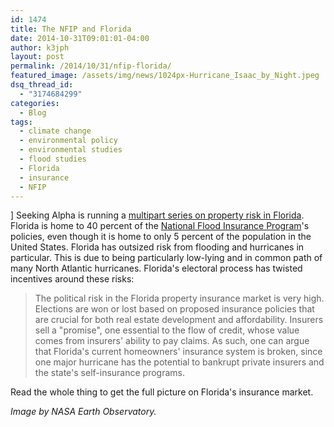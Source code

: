 ```yaml
---
id: 1474
title: The NFIP and Florida
date: 2014-10-31T09:01:01-04:00
author: k3jph
layout: post
permalink: /2014/10/31/nfip-florida/
featured_image: /assets/img/news/1024px-Hurricane_Isaac_by_Night.jpeg
dsq_thread_id:
  - "3174684299"
categories:
  - Blog
tags:
  - climate change
  - environmental policy
  - environmental studies
  - flood studies
  - Florida
  - insurance
  - NFIP
---
```

]
Seeking Alpha is running a [multipart series on property risk in Florida](http://seekingalpha.com/article/2600335-the-unsustainable-state-of-the-florida-property-insurance-market-part-i). Florida is home to 40 percent of the [National Flood Insurance Program](https://www.nfipservices.com/)'s policies, even though it is home to only 5 percent of the population in the United States. Florida has outsized risk from flooding and hurricanes in particular. This is due to being particularly low-lying and in common path of many North Atlantic hurricanes. Florida's electoral process has twisted incentives around these risks:

> The political risk in the Florida property insurance market is very high. Elections are won or lost based on proposed insurance policies that are crucial for both real estate development and affordability. Insurers sell a "promise", one essential to the flow of credit, whose value comes from insurers' ability to pay claims. As such, one can argue that Florida's current homeowners' insurance system is broken, since one major hurricane has the potential to bankrupt private insurers and the state's self-insurance programs.

Read the whole thing to get the full picture on Florida's insurance market.

_Image by NASA Earth Observatory._
